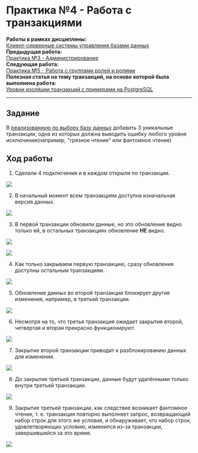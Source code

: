 # Практика №4 - Работа с транзакциями

**Работы в рамках дисциплины:**  
[Клиент-серверные системы управления базами данных](../README.md)   
**Предыдущая работа:**  
[Практика №3 - Администрирование](./Практика%20№3%20-%20Администрирование.md)   
**Следующая работа:**  
[Практика №5 - Работа с группами ролей и ролями](./Практика%20№5%20-%20Работа%20с%20группами%20ролей%20и%20ролями.md)  
**Полезная статья на тему транзакций, на основе которой была выполнена работа:**  
[Уровни изоляции транзакций с примерами на PostgreSQL](https://m.habr.com/ru/post/317884/)

---

## Задание

В [реализованную по выбору базу данных](./Практика%20№3%20-%20Администрирование.md) добавить 3 уникальные транзакции, одна из которых должна выводить ошибку любого уровня исключения(например, "грязное чтение" или фантомное чтение)

## Ход работы

1. Сделали 4 подключения и в каждом открыли по транзакции.

![](../image/p4-1.png)

2. В начальный момент всем транзакциям доступна изначальная версия данных.

![](../image/p4-2.png)

3. В первой транзакции обновили данные, но это обновление видно только ей, в остальных транзакциях обновление **НЕ** видно.

![](../image/p4-3.png)

![](../image/p4-4.png)

4. Как только закрываем первую транзакцию, сразу обновления доступны остальным транзакциям.

![](../image/p4-5.png)

5. Обновление данных во второй транзакции блокирует другие изменения, например, в третьей транзакции.

![](../image/p4-6.png)

6. Несмотря на то, что третья транзакция ожидает закрытия второй, четвертая и вторая прекрасно функционируют.

![](../image/p4-7.png)

7. Закрытие второй транзакции приводит к разблокированию данных для изменения.

![](../image/p4-8.png)

8. До закрытия третьей транзакции, данные будут удалёнными только внутри третьей транзакции. 

![](../image/p4-9.png)

9.  Закрытие третьей транзакции, как следствие возникает фантомное чтение, т. е. транзакция повторно выполняет запрос, возвращающий набор строк для этого же условия, и обнаруживает, что набор строк, удовлетворяющих условию, изменился из-за транзакции, завершившейся за это время.

![](../image/p4-10.png)
